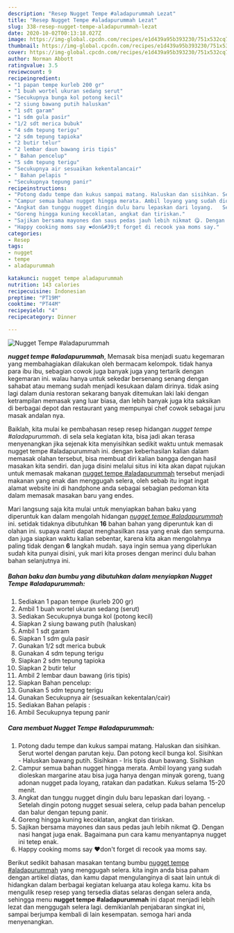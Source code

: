 ```yaml
---
description: "Resep Nugget Tempe #aladapurummah Lezat"
title: "Resep Nugget Tempe #aladapurummah Lezat"
slug: 338-resep-nugget-tempe-aladapurummah-lezat
date: 2020-10-02T00:13:18.027Z
image: https://img-global.cpcdn.com/recipes/e1d439a95b393230/751x532cq70/nugget-tempe-aladapurummah-foto-resep-utama.jpg
thumbnail: https://img-global.cpcdn.com/recipes/e1d439a95b393230/751x532cq70/nugget-tempe-aladapurummah-foto-resep-utama.jpg
cover: https://img-global.cpcdn.com/recipes/e1d439a95b393230/751x532cq70/nugget-tempe-aladapurummah-foto-resep-utama.jpg
author: Norman Abbott
ratingvalue: 3.5
reviewcount: 9
recipeingredient:
- "1 papan tempe kurleb 200 gr"
- "1 buah wortel ukuran sedang serut"
- "Secukupnya bunga kol potong kecil"
- "2 siung bawang putih haluskan"
- "1 sdt garam"
- "1 sdm gula pasir"
- "1/2 sdt merica bubuk"
- "4 sdm tepung terigu"
- "2 sdm tepung tapioka"
- "2 butir telur"
- "2 lembar daun bawang iris tipis"
- " Bahan pencelup"
- "5 sdm tepung terigu"
- "Secukupnya air sesuaikan kekentalancair"
- " Bahan pelapis "
- "Secukupnya tepung panir"
recipeinstructions:
- "Potong dadu tempe dan kukus sampai matang. Haluskan dan sisihkan. Serut wortel dengan parutan keju. Dan potong kecil bunga kol. Sisihkan  Haluskan bawang putih. Sisihkan  Iris tipis daun bawang. Sisihkan"
- "Campur semua bahan nugget hingga merata. Ambil loyang yang sudah dioleskan margarine atau bisa juga hanya dengan minyak goreng, tuang adonan nugget pada loyang, ratakan dan padatkan. Kukus selama 15-20 menit."
- "Angkat dan tunggu nugget dingin dulu baru lepaskan dari loyang.   Setelah dingin potong nugget sesuai selera, celup pada bahan pencelup dan balur dengan tepung panir."
- "Goreng hingga kuning kecoklatan, angkat dan tiriskan."
- "Sajikan bersama mayones dan saus pedas jauh lebih nikmat 😋. Dengan nasi hangat juga enak. Bagaimana pun cara kamu menyantapnya nugget ini tetep enak."
- "Happy cooking moms say ❤️don&#39;t forget di recook yaa moms say."
categories:
- Resep
tags:
- nugget
- tempe
- aladapurummah

katakunci: nugget tempe aladapurummah 
nutrition: 143 calories
recipecuisine: Indonesian
preptime: "PT19M"
cooktime: "PT44M"
recipeyield: "4"
recipecategory: Dinner

---
```



![Nugget Tempe #aladapurummah](https://img-global.cpcdn.com/recipes/e1d439a95b393230/751x532cq70/nugget-tempe-aladapurummah-foto-resep-utama.jpg)

<b><i>nugget tempe #aladapurummah</i></b>, Memasak bisa menjadi suatu kegemaran yang membahagiakan dilakukan oleh bermacam kelompok. tidak hanya para ibu ibu, sebagian cowok juga banyak juga yang tertarik dengan kegemaran ini. walau hanya untuk sekedar bersenang senang dengan sahabat atau memang sudah menjadi kesukaan dalam dirinya. tidak asing lagi dalam dunia restoran sekarang banyak ditemukan laki laki dengan ketrampilan memasak yang luar biasa, dan lebih banyak juga kita saksikan di berbagai depot dan restaurant yang mempunyai chef cowok sebagai juru masak andalan nya.

Baiklah, kita mulai ke pembahasan resep resep hidangan <i>nugget tempe #aladapurummah</i>. di sela sela kegiatan kita, bisa jadi akan terasa menyenangkan jika sejenak kita menyisihkan sedikit waktu untuk memasak nugget tempe #aladapurummah ini. dengan keberhasilan kalian dalam memasak olahan tersebut, bisa membuat diri kalian bangga dengan hasil masakan kita sendiri. dan juga disini melalui situs ini kita akan dapat rujukan untuk memasak makanan <u>nugget tempe #aladapurummah</u> tersebut menjadi makanan yang enak dan menggugah selera, oleh sebab itu ingat ingat alamat website ini di handphone anda sebagai sebagian pedoman kita dalam memasak masakan baru yang endes.




Mari langsung saja kita mulai untuk menyiapkan bahan baku yang diperuntuk kan dalam mengolah hidangan <u><i>nugget tempe #aladapurummah</i></u> ini. setidak tidaknya dibutuhkan <b>16</b> bahan bahan yang diperuntuk kan di olahan ini. supaya nanti dapat menghasilkan rasa yang enak dan sempurna. dan juga siapkan waktu kalian sebentar, karena kita akan mengolahnya paling tidak dengan <b>6</b> langkah mudah. saya ingin semua yang diperlukan sudah kita punyai disini, yuk mari kita proses dengan merinci dulu bahan bahan selanjutnya ini.

<!--inarticleads1-->

##### Bahan baku dan bumbu yang dibutuhkan dalam menyiapkan Nugget Tempe #aladapurummah:

1. Sediakan 1 papan tempe (kurleb 200 gr)
1. Ambil 1 buah wortel ukuran sedang (serut)
1. Sediakan Secukupnya bunga kol (potong kecil)
1. Siapkan 2 siung bawang putih (haluskan)
1. Ambil 1 sdt garam
1. Siapkan 1 sdm gula pasir
1. Gunakan 1/2 sdt merica bubuk
1. Gunakan 4 sdm tepung terigu
1. Siapkan 2 sdm tepung tapioka
1. Siapkan 2 butir telur
1. Ambil 2 lembar daun bawang (iris tipis)
1. Siapkan  Bahan pencelup:
1. Gunakan 5 sdm tepung terigu
1. Gunakan Secukupnya air (sesuaikan kekentalan/cair)
1. Sediakan  Bahan pelapis :
1. Ambil Secukupnya tepung panir




<!--inarticleads2-->

##### Cara membuat Nugget Tempe #aladapurummah:

1. Potong dadu tempe dan kukus sampai matang. Haluskan dan sisihkan. Serut wortel dengan parutan keju. Dan potong kecil bunga kol. Sisihkan  - Haluskan bawang putih. Sisihkan  - Iris tipis daun bawang. Sisihkan
1. Campur semua bahan nugget hingga merata. Ambil loyang yang sudah dioleskan margarine atau bisa juga hanya dengan minyak goreng, tuang adonan nugget pada loyang, ratakan dan padatkan. Kukus selama 15-20 menit.
1. Angkat dan tunggu nugget dingin dulu baru lepaskan dari loyang.  -  Setelah dingin potong nugget sesuai selera, celup pada bahan pencelup dan balur dengan tepung panir.
1. Goreng hingga kuning kecoklatan, angkat dan tiriskan.
1. Sajikan bersama mayones dan saus pedas jauh lebih nikmat 😋. Dengan nasi hangat juga enak. Bagaimana pun cara kamu menyantapnya nugget ini tetep enak.
1. Happy cooking moms say ❤️don&#39;t forget di recook yaa moms say.




Berikut sedikit bahasan masakan tentang bumbu <u>nugget tempe #aladapurummah</u> yang menggugah selera. kita ingin anda bisa paham dengan artikel diatas, dan kamu dapat mengulanginya di saat lain untuk di hidangkan dalam berbagai kegiatan keluarga atau kolega kamu. kita bs mengulik resep resep yang tersedia diatas selaras dengan selera anda, sehingga menu <b>nugget tempe #aladapurummah</b> ini dapat menjadi lebih lezat dan menggugah selera lagi. demikianlah penjabaran singkat ini, sampai berjumpa kembali di lain kesempatan. semoga hari anda menyenangkan.
